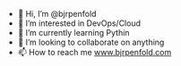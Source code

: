 - 👋 Hi, I’m @bjrpenfold
- 👀 I’m interested in DevOps/Cloud
- 🌱 I’m currently learning Pythin
- 💞️ I’m looking to collaborate on anything
- 📫 How to reach me www.bjrpenfold.com

<!---
bjrpenfold/bjrpenfold is a ✨ special ✨ repository because its `README.md` (this file) appears on your GitHub profile.
You can click the Preview link to take a look at your changes.
--->
